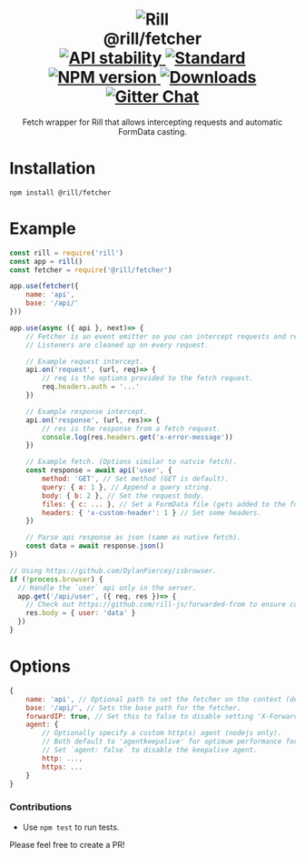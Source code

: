 <h1 align="center">
  <!-- Logo -->
  <img src="https://raw.githubusercontent.com/rill-js/rill/master/Rill-Icon.jpg" alt="Rill"/>
  <br/>
  @rill/fetcher
	<br/>

  <!-- Stability -->
  <a href="https://nodejs.org/api/documentation.html#documentation_stability_index">
    <img src="https://img.shields.io/badge/stability-stable-brightgreen.svg?style=flat-square" alt="API stability"/>
  </a>
  <!-- Standard -->
  <a href="https://github.com/feross/standard">
    <img src="https://img.shields.io/badge/code%20style-standard-brightgreen.svg?style=flat-square" alt="Standard"/>
  </a>
  <!-- NPM version -->
  <a href="https://npmjs.org/package/@rill/fetcher">
    <img src="https://img.shields.io/npm/v/@rill/fetcher.svg?style=flat-square" alt="NPM version"/>
  </a>
  <!-- Downloads -->
  <a href="https://npmjs.org/package/@rill/fetcher">
    <img src="https://img.shields.io/npm/dm/@rill/fetcher.svg?style=flat-square" alt="Downloads"/>
  </a>
  <!-- Gitter Chat -->
  <a href="https://gitter.im/rill-js/rill">
    <img src="https://img.shields.io/gitter/room/rill-js/rill.svg?style=flat-square" alt="Gitter Chat"/>
  </a>
</h1>

<div align="center">
  Fetch wrapper for Rill that allows intercepting requests and automatic FormData casting.
</div>

# Installation

```console
npm install @rill/fetcher
```

# Example

```js
const rill = require('rill')
const app = rill()
const fetcher = require('@rill/fetcher')

app.use(fetcher({
	name: 'api',
	base: '/api/'
}))

app.use(async ({ api }, next)=> {
	// Fetcher is an event emitter so you can intercept requests and responses.
	// Listeners are cleaned up on every request.

	// Example request intercept.
	api.on('request', (url, req)=> {
		// req is the options provided to the fetch request.
		req.headers.auth = '...'
	})

	// Example response intercept.
	api.on('response', (url, res)=> {
		// res is the response from a fetch request.
		console.log(res.headers.get('x-error-message'))
	})

	// Example fetch. (Options similar to natvie fetch).
	const response = await api('user', {
		method: 'GET', // Set method (GET is default).
		query: { a: 1 }, // Append a query string.
		body: { b: 2 }, // Set the request body.
		files: { c: ... }, // Set a FormData file (gets added to the formdata body).
		headers: { 'x-custom-header': 1 } // Set some headers.
	})

	// Parse api response as json (same as native fetch).
	const data = await response.json()
})

// Using https://github.com/DylanPiercey/isbrowser.
if (!process.browser) {
  // Handle the `user` api only in the server.
  app.get('/api/user', ({ req, res })=> {
    // Check out https://github.com/rill-js/forwarded-from to ensure consistent `ctx.req.ip` across api calls.
    res.body = { user: 'data' }
  })
}
```

# Options

```js
{
	name: 'api', // Optional path to set the fetcher on the context (default 'fetch').
	base: '/api/', // Sets the base path for the fetcher.
	forwardIP: true, // Set this to false to disable setting 'X-Forwarded-For' header automatically.
	agent: {
		// Optionally specify a custom http(s) agent (nodejs only).
		// Both default to 'agentkeepalive' for optimum performance for local requests.
		// Set `agent: false` to disable the keepalive agent.
		http: ...,
		https: ...
	}
}
```

### Contributions

* Use `npm test` to run tests.

Please feel free to create a PR!

